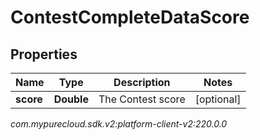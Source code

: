 # ContestCompleteDataScore


## Properties

| Name | Type | Description | Notes |
| ------------ | ------------- | ------------- | ------------- |
| **score** | **Double** | The Contest score |  [optional] |




_com.mypurecloud.sdk.v2:platform-client-v2:220.0.0_
